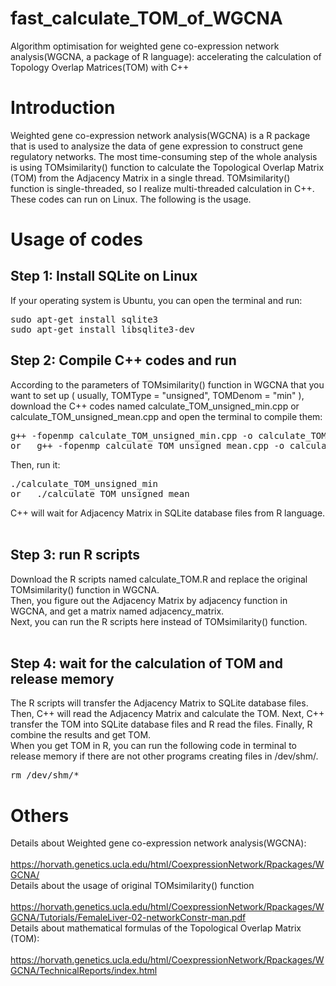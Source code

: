 # fast_calculate_TOM_of_WGCNA
Algorithm optimisation for weighted gene co-expression network analysis(WGCNA, a package of R language): accelerating the calculation of Topology Overlap Matrices(TOM) with C++

<h1>Introduction</h1>

Weighted gene co-expression network analysis(WGCNA) is a R package that is used to analysize the data of gene expression to construct gene regulatory networks. The most time-consuming step of the whole analysis is using TOMsimilarity() function to calculate the Topological Overlap Matrix (TOM) from the Adjacency Matrix in a single thread. TOMsimilarity() function is single-threaded, so I realize multi-threaded calculation in C++. These codes can run on Linux. The following is the usage.

<h1>Usage of codes</h1>

<h2>Step 1: Install SQLite on Linux</h2>
If your operating system is Ubuntu, you can open the terminal and run:   <br/>
  <pre>sudo apt-get install sqlite3
sudo apt-get install libsqlite3-dev</pre>

<h2>Step 2: Compile C++ codes and run</h2>
According to the parameters of TOMsimilarity() function in WGCNA that you want to set up ( usually, TOMType = "unsigned", TOMDenom = "min" ), download the C++ codes named calculate_TOM_unsigned_min.cpp or calculate_TOM_unsigned_mean.cpp and open the terminal to compile them:  <br/>
  <pre>g++ -fopenmp calculate_TOM_unsigned_min.cpp -o calculate_TOM_unsigned_min -O3 -lgomp -lpthread -lsqlite3
or   g++ -fopenmp calculate_TOM_unsigned_mean.cpp -o calculate_TOM_unsigned_mean -O3 -lgomp -lpthread -lsqlite3</pre>
Then, run it:   <br/>
  <pre>./calculate_TOM_unsigned_min
or   ./calculate_TOM_unsigned_mean</pre>
C++ will wait for Adjacency Matrix in SQLite database files from R language.   <br/><br/>

<h2>Step 3: run R scripts</h2>
Download the R scripts named calculate_TOM.R and replace the original TOMsimilarity() function in WGCNA.   <br/>
Then, you figure out the Adjacency Matrix by adjacency function in WGCNA, and get a matrix named adjacency_matrix.    <br/>
Next, you can run the R scripts here instead of TOMsimilarity() function.    <br/><br/>

<h2>Step 4: wait for the calculation of TOM and release memory</h2>
The R scripts will transfer the Adjacency Matrix to SQLite database files. Then, C++ will read the Adjacency Matrix and calculate the TOM. Next, C++ transfer the TOM into SQLite database files and R read the files. Finally, R combine the results and get TOM.   <br/>
When you get TOM in R, you can run the following code in terminal to release memory if there are not other programs creating files in /dev/shm/.    <br/>
  <pre>rm /dev/shm/*</pre>

<h1>Others</h1>

Details about Weighted gene co-expression network analysis(WGCNA):  <br/>
  &nbsp;&nbsp;&nbsp;&nbsp;  https://horvath.genetics.ucla.edu/html/CoexpressionNetwork/Rpackages/WGCNA/   <br/>
Details about the usage of original TOMsimilarity() function   <br/>
  &nbsp;&nbsp;&nbsp;&nbsp;  https://horvath.genetics.ucla.edu/html/CoexpressionNetwork/Rpackages/WGCNA/Tutorials/FemaleLiver-02-networkConstr-man.pdf  <br/>
Details about mathematical formulas of the Topological Overlap Matrix (TOM): <br/>
  &nbsp;&nbsp;&nbsp;&nbsp;  https://horvath.genetics.ucla.edu/html/CoexpressionNetwork/Rpackages/WGCNA/TechnicalReports/index.html

